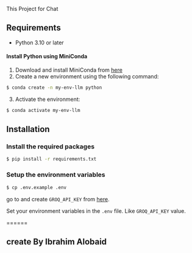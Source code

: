 This Project for Chat

## Requirements

- Python 3.10 or later

#### Install Python using MiniConda

1) Download and install MiniConda from [here](https://docs.anaconda.com/free/miniconda/#quick-command-line-install)
2) Create a new environment using the following command:
```bash
$ conda create -n my-env-llm python
```
3) Activate the environment:
```bash
$ conda activate my-env-llm
```

## Installation

### Install the required packages

```bash
$ pip install -r requirements.txt
```
### Setup the environment variables

```bash
$ cp .env.example .env
```
go to and create  `GROQ_API_KEY` from [here](https://groq.com/#elementor-action%3Aaction%3Dpopup%3Aopen%26settings%3DeyJpZCI6IjM0MDUiLCJ0b2dnbGUiOmZhbHNlfQ%3D%3D).

Set your environment variables in the `.env` file. Like `GROQ_API_KEY` value.


======
## create By Ibrahim Alobaid


